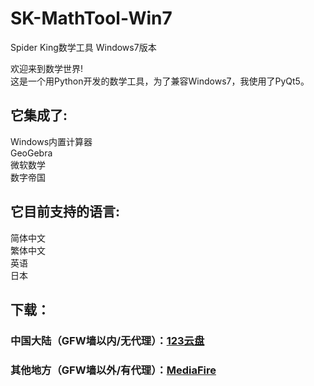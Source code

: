 # SK-MathTool-Win7  
Spider King数学工具 Windows7版本  
  
欢迎来到数学世界!  
这是一个用Python开发的数学工具，为了兼容Windows7，我使用了PyQt5。
  
## 它集成了:  
Windows内置计算器  
GeoGebra  
微软数学  
数字帝国  
  
## 它目前支持的语言:  
简体中文  
繁体中文  
英语  
日本  

## 下载：
### 中国大陆（GFW墙以内/无代理）：[123云盘](https://www.123pan.com/s/vl70Vv-Nja7H)
### 其他地方（GFW墙以外/有代理）：[MediaFire](https://www.mediafire.com/file/phtfq23t8xgbuwl/Spider_King_MathTool_Windows_7_version_1.0.7z/file)
